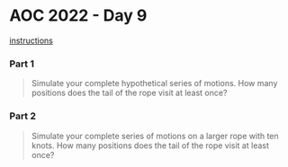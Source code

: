 # AOC 2022 - Day 9

[instructions](https://adventofcode.com/2022/day/9)

### Part 1

> Simulate your complete hypothetical series of motions. How many positions does the tail of the rope visit at least once?

### Part 2

> Simulate your complete series of motions on a larger rope with ten knots. How many positions does the tail of the rope visit at least once?

